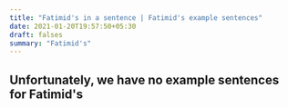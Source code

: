 ```yaml
---
title: "Fatimid's in a sentence | Fatimid's example sentences"
date: 2021-01-20T19:57:50+05:30
draft: falses
summary: "Fatimid's"
---
```

## Unfortunately, we have no example sentences for Fatimid's                 
